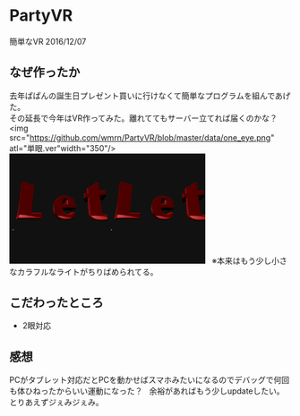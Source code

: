 # PartyVR
簡単なVR 2016/12/07    

## なぜ作ったか
去年ぱぱんの誕生日プレゼント買いに行けなくて簡単なプログラムを組んであげた。  
その延長で今年はVR作ってみた。離れててもサーバー立てれば届くのかな？  
<img src="https://github.com/wmrn/PartyVR/blob/master/data/one_eye.png" atl="単眼.ver"width="350"/>
<img src="https://github.com/wmrn/PartyVR/blob/master/data/two_eyes.png" atl="2眼.ver" width="350"/>  
※本来はもう少し小さなカラフルなライトがちりばめられてる。  

## こだわったところ
* 2眼対応  

## 感想
PCがタブレット対応だとPCを動かせばスマホみたいになるのでデバッグで何回も体ひねったからいい運動になった？  
余裕があればもう少しupdateしたい。とりあえずジぇみジぇみ。
